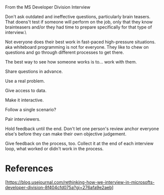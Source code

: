 
From the MS Developer Division Interview

Don't ask outdated and ineffective questions, particularly brain teasers. That doens't test if someone will perform on the job, only that they know brainteasers and/or they had time to prepare specifically for that type of interview.\

Not everyone does their best work in fast-paced high-pressure situations. aka whiteboard programming is not for everyone. They like to chew on questions and go through different processes to get there.

The best way to see how someone works is to... work with them.

Share questions in advance.

Use a real problem.

Give access to data.

Make it interactive.

Follow a single scenario?

Pair interviewers.

Hold feedback until the end. Don't let one person's review anchor everyone else's before they can make their own objective judgement.

Give feedback on the process, too. Collect it at the end of each interview loop, what worked or didn't work in the process.


# References

[https://blog.usejournal.com/rethinking-how-we-interview-in-microsofts-developer-division-8f404cfd075a?gi=276afa9e2aeb]
